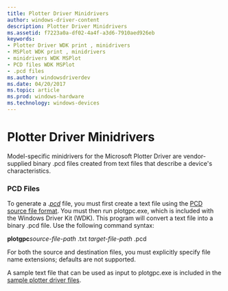 ```yaml
---
title: Plotter Driver Minidrivers
author: windows-driver-content
description: Plotter Driver Minidrivers
ms.assetid: f7223a0a-df02-4a4f-a3d6-7910aed926eb
keywords:
- Plotter Driver WDK print , minidrivers
- MSPlot WDK print , minidrivers
- minidrivers WDK MSPlot
- PCD files WDK MSPlot
- .pcd files
ms.author: windowsdriverdev
ms.date: 04/20/2017
ms.topic: article
ms.prod: windows-hardware
ms.technology: windows-devices
---
```


# Plotter Driver Minidrivers





Model-specific minidrivers for the Microsoft Plotter Driver are vendor-supplied binary .pcd files created from text files that describe a device's characteristics.

### <a href="" id="ddk-pcd-files-gg"></a>PCD Files

To generate a .[*pcd*](https://msdn.microsoft.com/library/windows/hardware/ff556325#wdkgloss-plotter-characterization-data--pcd-) file, you must first create a text file using the [PCD source file format](pcd-source-file-format.md). You must then run plotgpc.exe, which is included with the Windows Driver Kit (WDK). This program will convert a text file into a binary .pcd file. Use the following command syntax:

**plotgpc***source-file-path* .txt *target-file-path* .pcd

For both the source and destination files, you must explicitly specify file name extensions; defaults are not supported.

A sample text file that can be used as input to plotgpc.exe is included in the [sample plotter driver files](sample-plotter-driver-files.md).

 

 




